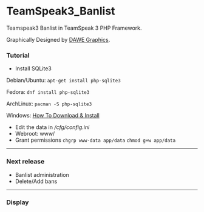 # TeamSpeak3_Banlist
Teamspeak3 Banlist in TeamSpeak 3 PHP Framework.

Graphically Designed by [DAWE Graphics](https://github.com/DV2013DAWE).

### Tutorial
* Install SQLite3 

Debian/Ubuntu:
`apt-get install php-sqlite3`

Fedora:
`dnf install php-sqlite3`

ArchLinux:
`pacman -S php-sqlite3`

Windows:
[How To Download & Install ](http://www.sqlitetutorial.net/download-install-sqlite)

* Edit the data in */cfg/config.ini*
* Webroot: www/
* Grant permissions
`chgrp www-data app/data`
`chmod g+w app/data`
***
### Next release
* Banlist administration
* Delete/Add bans
***

### Display

